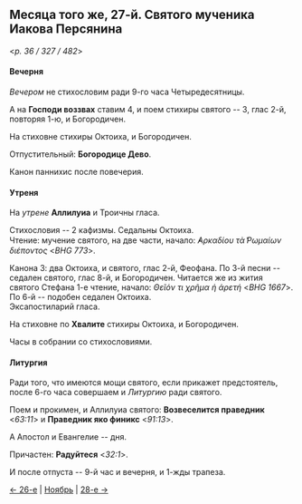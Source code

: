 
## Месяца того же, 27-й. Святого мученика Иакова Персянина

<*p. 36 / 327 / 482*>

#### Вечерня

*Вечером* не стихословим ради 9-го часа Четыредесятницы. 

А на **Господи воззвах** ставим 4, и поем стихиры святого -- 3, глас 2-й, повторяя 1-ю, 
и Богородичен. 

На стиховне стихиры Октоиха, и Богородичен. 

Отпустительный: **Богородице Дево**.

Канон паннихис после повечерия. 

#### Утреня

На *утрене* **Аллилуиа** и Троичны гласа. 

Стихословия -- 2 кафизмы. Седальны Октоиха.  
Чтение: мучение святого, на две части, начало: *̓Αρκαδίου τὰ ̔Ρωμαίων διέποντος* <*BHG 773*>.  

Канона 3: два Октоиха, и святого, глас 2-й, Феофана. 
По 3-й песни -- седален святого, глас 8-й, и Богородичен. Читается же из жития святого Стефана 1-е чтение, 
начало: *Θεῖόν τι χρῆμα ἡ ἀρετή* <*BHG 1667*>.
По 6-й -- подобен седален Октоиха.  
Эксапостиларий гласа.

На стиховне по **Хвалите** стихиры Октоиха, и Богородичен. 

Часы в собрании со стихословиями.  

#### Литургия

Ради того, что имеются мощи святого, если прикажет предстоятель, 
после 6-го часа совершаем и *Литургию* ради святого. 

Поем и прокимен, и Аллилуиа святого: **Возвеселится праведник** <*63:11*> 
и **Праведник яко финикс** <*91:13*>. 

А Апостол и Евангелие -- дня. 

Причастен: **Радуйтеся** <*32:1*>. 

И после отпуста -- 9-й час и вечерня, и 1-жды трапеза.  

[← 26-е](11_26_EUR.ru.md) | [Ноябрь](README.md#27-й) | [28-е →](11_28_EUR.ru.md)
